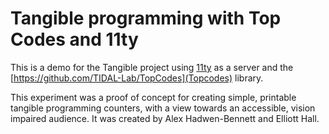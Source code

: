 # Tangible programming with Top Codes and 11ty

This is a demo for the Tangible project using [11ty](https://www.11ty.dev/) as a server and the [https://github.com/TIDAL-Lab/TopCodes](Topcodes)
library.

This experiment was a proof of concept for creating simple, printable tangible programming counters, with a view towards an accessible, vision impaired audience.   It was created by Alex Hadwen-Bennett and Elliott Hall.
